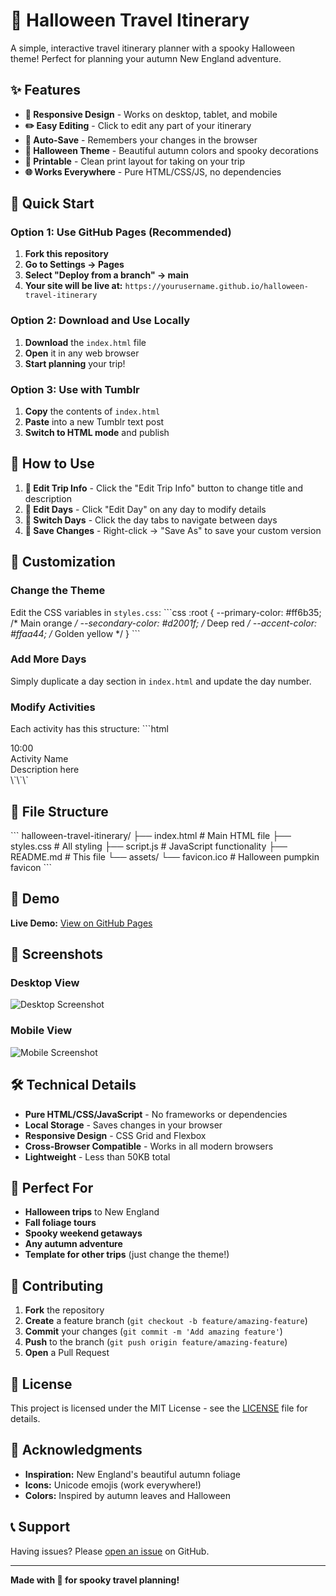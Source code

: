 # 🎃 Halloween Travel Itinerary

A simple, interactive travel itinerary planner with a spooky Halloween theme! Perfect for planning your autumn New England adventure.

## ✨ Features

- **📱 Responsive Design** - Works on desktop, tablet, and mobile
- **✏️ Easy Editing** - Click to edit any part of your itinerary
- **💾 Auto-Save** - Remembers your changes in the browser
- **🎨 Halloween Theme** - Beautiful autumn colors and spooky decorations
- **📄 Printable** - Clean print layout for taking on your trip
- **🌐 Works Everywhere** - Pure HTML/CSS/JS, no dependencies

## 🚀 Quick Start

### Option 1: Use GitHub Pages (Recommended)
1. **Fork this repository**
2. **Go to Settings → Pages**
3. **Select "Deploy from a branch" → main**
4. **Your site will be live at:** `https://yourusername.github.io/halloween-travel-itinerary`

### Option 2: Download and Use Locally
1. **Download** the `index.html` file
2. **Open** it in any web browser
3. **Start planning** your trip!

### Option 3: Use with Tumblr
1. **Copy** the contents of `index.html`
2. **Paste** into a new Tumblr text post
3. **Switch to HTML mode** and publish

## 📝 How to Use

1. **🎯 Edit Trip Info** - Click the "Edit Trip Info" button to change title and description
2. **📅 Edit Days** - Click "Edit Day" on any day to modify details
3. **🔄 Switch Days** - Click the day tabs to navigate between days
4. **💾 Save Changes** - Right-click → "Save As" to save your custom version

## 🎨 Customization

### Change the Theme
Edit the CSS variables in `styles.css`:
\`\`\`css
:root {
  --primary-color: #ff6b35;    /* Main orange */
  --secondary-color: #d2001f;  /* Deep red */
  --accent-color: #ffaa44;     /* Golden yellow */
}
\`\`\`

### Add More Days
Simply duplicate a day section in `index.html` and update the day number.

### Modify Activities
Each activity has this structure:
\`\`\`html
<div class="activity">
  <div class="activity-time">10:00</div>
  <div class="activity-content">
    <div class="activity-title">Activity Name</div>
    <div class="activity-description">Description here</div>
  </div>
</div>
\`\`\`

## 📁 File Structure

\`\`\`
halloween-travel-itinerary/
├── index.html          # Main HTML file
├── styles.css          # All styling
├── script.js           # JavaScript functionality
├── README.md           # This file
└── assets/
    └── favicon.ico     # Halloween pumpkin favicon
\`\`\`

## 🌟 Demo

**Live Demo:** [View on GitHub Pages](https://yourusername.github.io/halloween-travel-itinerary)

## 📱 Screenshots

### Desktop View
![Desktop Screenshot](https://via.placeholder.com/800x600/ff6b35/ffffff?text=Desktop+View)

### Mobile View
![Mobile Screenshot](https://via.placeholder.com/400x800/d2001f/ffffff?text=Mobile+View)

## 🛠️ Technical Details

- **Pure HTML/CSS/JavaScript** - No frameworks or dependencies
- **Local Storage** - Saves changes in your browser
- **Responsive Design** - CSS Grid and Flexbox
- **Cross-Browser Compatible** - Works in all modern browsers
- **Lightweight** - Less than 50KB total

## 🎃 Perfect For

- **Halloween trips** to New England
- **Fall foliage tours**
- **Spooky weekend getaways**
- **Any autumn adventure**
- **Template for other trips** (just change the theme!)

## 🤝 Contributing

1. **Fork** the repository
2. **Create** a feature branch (`git checkout -b feature/amazing-feature`)
3. **Commit** your changes (`git commit -m 'Add amazing feature'`)
4. **Push** to the branch (`git push origin feature/amazing-feature`)
5. **Open** a Pull Request

## 📄 License

This project is licensed under the MIT License - see the [LICENSE](LICENSE) file for details.

## 🙏 Acknowledgments

- **Inspiration:** New England's beautiful autumn foliage
- **Icons:** Unicode emojis (work everywhere!)
- **Colors:** Inspired by autumn leaves and Halloween

## 📞 Support

Having issues? Please [open an issue](https://github.com/yourusername/halloween-travel-itinerary/issues) on GitHub.

---

**Made with 🎃 for spooky travel planning!**

